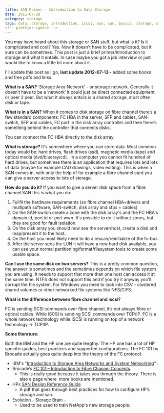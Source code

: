 ```yaml
---
title: SAN Primer - Introduction to Data Storage
date: 2011-07-28
category: storage
tags: data, storage, introduction, iscsi, san, san, basics, storage, storage, network
<!-- prettier-ignore -->
---
```


You may have heard about this storage or SAN stuff, but what is it? Is it complicated and cool? Yes. Now it doesn't have to be complicated, but it sure can be sometimes. This post is just a brief primer/introduction to storage and what it entails. In case maybe you got a job interview or just would like to know a little bit more about it.

I'll update this post as I go, **last update 2012-07-13 -** added some books and free pdfs and links.

**What is a SAN?** ‘Storage Area Network’ - or storage network. Generally it doesn’t have to be a ‘network’ it could just be direct connected equipment or peer 2 peer. But what it always entails is a shared storage, most often disk or tape.

**What is in a SAN?** When it comes to disk storage on fibre channel there’s a few standard components: FC HBA in the server, SFP and cables, SAN-switch, SFP and cables, FC port in the disk array controller and then there’s something behind the controller that connects disks.

You can connect the FC HBA directly to the disk array.

**What is storage?** It's somewhere where you can store data. Most common today would be: hard drives, flash drives (ssd), magnetic media (tape) and optical media (dvd/blueray/cd).  In a computer you cannot fit hundred of hard drives, but sometimes there is an application that requires lots and lots of data (maybe for example CAD drawings, video editing). This is when a SAN comes in, with only the help of for example a fibre channel card you can give a server access to lots of storage.

**How do you do it?** If you want to give a server disk space from a fibre channel SAN this is what you do:

1. Fullfil the hardware requirements (so fibre channel HBA+drivers and multipath software, SAN-switch, disk array and sfps + cables)
2. On the SAN-switch create a zone with the disk array's and the FC HBA's domain id, port id or port wwn. It's possible to do it without zones, but they are good for fault isolation.
3. On the disk array you should now see the server/host, create a disk and map/present it to the host.
4. On the host you most likely need to do a rescan/reinitialize of the fc-bus.
5. After the server sees the LUN it will have a new hard disk available, you can use your normal partitioning/format/filesystem tools to create some usable space.

**Can I use the same disk on two servers?** This is a pretty common question, the answer is sometimes and the sometimes depends on which file system you are using. It needs to support that more than one host can access it at the same time. NTFS does not support this and if you try it anyway you'll corrupt the file system. For Windows you need to look into CSV - clustered shared volumes or other networked file systems like NFS/CIFS.

**What is the difference between fibre channel and iscsi?**

FC is sending SCSI commands over fibre channel, it’s not always fibre or optical cables. While iSCSI is sending SCSI commands over TCP/IP. FC is a whole network technology while iSCSI is running on top of a network technology -> TCP/IP.

**Some literature:**

Both the IBM and the HP one are quite lengthy. The HP one has a lot of HP specific guides, best practices and supported configurations. The FC 101 by Brocade actually goes quite deep into the theory of the FC protocol.

- IBM's "[Introduction to Storage Area Networks and System Networking](http://www.redbooks.ibm.com/redpieces/abstracts/sg245470.html "a redbook")" :
- Brocade’s [FC 101 – Introduction to Fibre Channel Concepts](http://www.brocade.com/downloads/documents/course_data_sheets/FC101-DataSheet.pdf "link to a pdf with clickable links").
  - This is really good because it takes you through the theory. There is also a page where  more books are mentioned.
- HPs [SAN Design Reference Guide](http://h20000.www2.hp.com/bizsupport/TechSupport/DocumentIndex.jsp?contentType=SupportManual&docIndexId=179911&locale=en_US&prodSeriesId=406734&prodTypeId=12169&taskId=101 "A version with all parts or each part by itself are available here.")
  - A pdf that goes through best practices for how to configure HP’s storage and san.
- [Evolution - Storage Brain -](http://www.amazon.com/Evolution-Storage-Brain-transformative-storage/dp/1451577648/ "on amazon.com")
  - Used to be used to train NetApp's new storage people:
